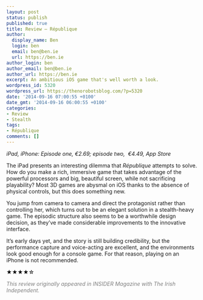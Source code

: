 ```yaml
---
layout: post
status: publish
published: true
title: Review – République
author:
  display_name: Ben
  login: ben
  email: ben@ben.ie
  url: https://ben.ie
author_login: ben
author_email: ben@ben.ie
author_url: https://ben.ie
excerpt: An ambitious iOS game that's well worth a look.
wordpress_id: 5320
wordpress_url: https://thenorobotsblog.com/?p=5320
date: '2014-09-16 07:00:55 +0100'
date_gmt: '2014-09-16 06:00:55 +0100'
categories:
- Review
- Stealth
tags:
- République
comments: []
---
```

<address>iPad, iPhone: Episode one, €2.69; episode two,  €4.49, App Store</address>
<p>The iPad presents an interesting dilemma that <i>République</i> attempts to solve. How do you make a rich, immersive game that takes advantage of the powerful processors and big, beautiful screen, while not sacrificing playability? Most 3D games are abysmal on iOS thanks to the absence of physical controls, but this does something new.</p>
<p>You jump from camera to camera and direct the protagonist rather than controlling her, which turns out to be an elegant solution in a stealth-heavy game. The episodic structure also seems to be a worthwhile design decision, as they’ve made considerable improvements to the innovative interface.</p>
<p>It’s early days yet, and the story is still building credibility, but the performance capture and voice-acting are excellent, and the environments look good enough for a console game. For that reason, playing on an iPhone is not recommended.</p>
<p style="color: #414244;"><span style="color: #000000;">★★★★</span><span style="color: #000000;">☆</span></p>
<p style="color: #414244;"><span style="color: #808080;"><em>This review originally appeared in INSIDER Magazine with The Irish Independent.</em></span></p>
